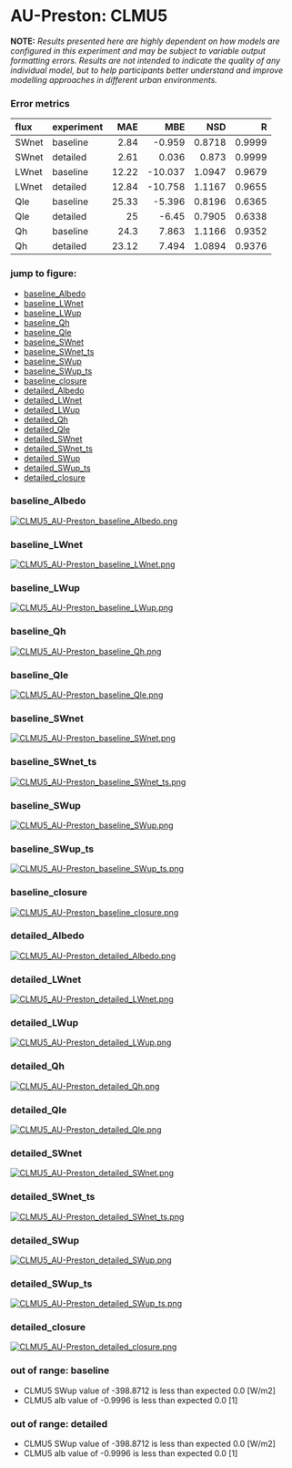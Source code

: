 # AU-Preston: CLMU5

**NOTE:** *Results presented here are highly dependent on how models are configured in this experiment and may be subject to variable output formatting errors. Results are not intended to indicate the quality of any individual model, but to help participants better understand and improve modelling approaches in different urban environments.*

### Error metrics
| flux   | experiment   |   MAE |     MBE |    NSD |      R |
|:-------|:-------------|------:|--------:|-------:|-------:|
| SWnet  | baseline     |  2.84 |  -0.959 | 0.8718 | 0.9999 |
| SWnet  | detailed     |  2.61 |   0.036 | 0.873  | 0.9999 |
| LWnet  | baseline     | 12.22 | -10.037 | 1.0947 | 0.9679 |
| LWnet  | detailed     | 12.84 | -10.758 | 1.1167 | 0.9655 |
| Qle    | baseline     | 25.33 |  -5.396 | 0.8196 | 0.6365 |
| Qle    | detailed     | 25    |  -6.45  | 0.7905 | 0.6338 |
| Qh     | baseline     | 24.3  |   7.863 | 1.1166 | 0.9352 |
| Qh     | detailed     | 23.12 |   7.494 | 1.0894 | 0.9376 |

### jump to figure:
 - [baseline_Albedo](#baseline_albedo)
 - [baseline_LWnet](#baseline_lwnet)
 - [baseline_LWup](#baseline_lwup)
 - [baseline_Qh](#baseline_qh)
 - [baseline_Qle](#baseline_qle)
 - [baseline_SWnet](#baseline_swnet)
 - [baseline_SWnet_ts](#baseline_swnet_ts)
 - [baseline_SWup](#baseline_swup)
 - [baseline_SWup_ts](#baseline_swup_ts)
 - [baseline_closure](#baseline_closure)
 - [detailed_Albedo](#detailed_albedo)
 - [detailed_LWnet](#detailed_lwnet)
 - [detailed_LWup](#detailed_lwup)
 - [detailed_Qh](#detailed_qh)
 - [detailed_Qle](#detailed_qle)
 - [detailed_SWnet](#detailed_swnet)
 - [detailed_SWnet_ts](#detailed_swnet_ts)
 - [detailed_SWup](#detailed_swup)
 - [detailed_SWup_ts](#detailed_swup_ts)
 - [detailed_closure](#detailed_closure)

### <a name="baseline_albedo"></a>baseline_Albedo
[![CLMU5_AU-Preston_baseline_Albedo.png](CLMU5_AU-Preston_baseline_Albedo.png)](CLMU5_AU-Preston_baseline_Albedo.png)

### <a name="baseline_lwnet"></a>baseline_LWnet
[![CLMU5_AU-Preston_baseline_LWnet.png](CLMU5_AU-Preston_baseline_LWnet.png)](CLMU5_AU-Preston_baseline_LWnet.png)

### <a name="baseline_lwup"></a>baseline_LWup
[![CLMU5_AU-Preston_baseline_LWup.png](CLMU5_AU-Preston_baseline_LWup.png)](CLMU5_AU-Preston_baseline_LWup.png)

### <a name="baseline_qh"></a>baseline_Qh
[![CLMU5_AU-Preston_baseline_Qh.png](CLMU5_AU-Preston_baseline_Qh.png)](CLMU5_AU-Preston_baseline_Qh.png)

### <a name="baseline_qle"></a>baseline_Qle
[![CLMU5_AU-Preston_baseline_Qle.png](CLMU5_AU-Preston_baseline_Qle.png)](CLMU5_AU-Preston_baseline_Qle.png)

### <a name="baseline_swnet"></a>baseline_SWnet
[![CLMU5_AU-Preston_baseline_SWnet.png](CLMU5_AU-Preston_baseline_SWnet.png)](CLMU5_AU-Preston_baseline_SWnet.png)

### <a name="baseline_swnet_ts"></a>baseline_SWnet_ts
[![CLMU5_AU-Preston_baseline_SWnet_ts.png](CLMU5_AU-Preston_baseline_SWnet_ts.png)](CLMU5_AU-Preston_baseline_SWnet_ts.png)

### <a name="baseline_swup"></a>baseline_SWup
[![CLMU5_AU-Preston_baseline_SWup.png](CLMU5_AU-Preston_baseline_SWup.png)](CLMU5_AU-Preston_baseline_SWup.png)

### <a name="baseline_swup_ts"></a>baseline_SWup_ts
[![CLMU5_AU-Preston_baseline_SWup_ts.png](CLMU5_AU-Preston_baseline_SWup_ts.png)](CLMU5_AU-Preston_baseline_SWup_ts.png)

### <a name="baseline_closure"></a>baseline_closure
[![CLMU5_AU-Preston_baseline_closure.png](CLMU5_AU-Preston_baseline_closure.png)](CLMU5_AU-Preston_baseline_closure.png)

### <a name="detailed_albedo"></a>detailed_Albedo
[![CLMU5_AU-Preston_detailed_Albedo.png](CLMU5_AU-Preston_detailed_Albedo.png)](CLMU5_AU-Preston_detailed_Albedo.png)

### <a name="detailed_lwnet"></a>detailed_LWnet
[![CLMU5_AU-Preston_detailed_LWnet.png](CLMU5_AU-Preston_detailed_LWnet.png)](CLMU5_AU-Preston_detailed_LWnet.png)

### <a name="detailed_lwup"></a>detailed_LWup
[![CLMU5_AU-Preston_detailed_LWup.png](CLMU5_AU-Preston_detailed_LWup.png)](CLMU5_AU-Preston_detailed_LWup.png)

### <a name="detailed_qh"></a>detailed_Qh
[![CLMU5_AU-Preston_detailed_Qh.png](CLMU5_AU-Preston_detailed_Qh.png)](CLMU5_AU-Preston_detailed_Qh.png)

### <a name="detailed_qle"></a>detailed_Qle
[![CLMU5_AU-Preston_detailed_Qle.png](CLMU5_AU-Preston_detailed_Qle.png)](CLMU5_AU-Preston_detailed_Qle.png)

### <a name="detailed_swnet"></a>detailed_SWnet
[![CLMU5_AU-Preston_detailed_SWnet.png](CLMU5_AU-Preston_detailed_SWnet.png)](CLMU5_AU-Preston_detailed_SWnet.png)

### <a name="detailed_swnet_ts"></a>detailed_SWnet_ts
[![CLMU5_AU-Preston_detailed_SWnet_ts.png](CLMU5_AU-Preston_detailed_SWnet_ts.png)](CLMU5_AU-Preston_detailed_SWnet_ts.png)

### <a name="detailed_swup"></a>detailed_SWup
[![CLMU5_AU-Preston_detailed_SWup.png](CLMU5_AU-Preston_detailed_SWup.png)](CLMU5_AU-Preston_detailed_SWup.png)

### <a name="detailed_swup_ts"></a>detailed_SWup_ts
[![CLMU5_AU-Preston_detailed_SWup_ts.png](CLMU5_AU-Preston_detailed_SWup_ts.png)](CLMU5_AU-Preston_detailed_SWup_ts.png)

### <a name="detailed_closure"></a>detailed_closure
[![CLMU5_AU-Preston_detailed_closure.png](CLMU5_AU-Preston_detailed_closure.png)](CLMU5_AU-Preston_detailed_closure.png)

### out of range: baseline

 - CLMU5 SWup value of -398.8712 is less than expected 0.0 [W/m2]
 - CLMU5 alb value of -0.9996 is less than expected 0.0 [1]

### out of range: detailed

 - CLMU5 SWup value of -398.8712 is less than expected 0.0 [W/m2]
 - CLMU5 alb value of -0.9996 is less than expected 0.0 [1]


